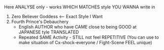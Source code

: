 
```folderv
```

Here ANALYSE only - works WHICH MATCHES style YOU WANNA write in

1. Zero Believer Goddess <-- Exact Style I Want
2. Fourth Prince's Debauchery 
	- English AUTHOR who have CAME close to being GOOD at JAPANESE tyle TRANSLATED 
	- Repeated SAME Activity - STILL not feel REPETITIVE (You can use to make situation of Cx-shock-everyone / Fight-Scene FEEL unique)
	
